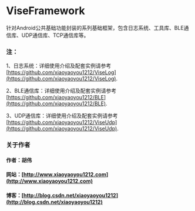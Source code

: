 # ViseFramework
针对Android公共基础功能封装的系列基础框架，包含日志系统、工具库、BLE通信库、UDP通信库、TCP通信库等。

### 注：
1、日志系统：详细使用介绍及配套实例请参考[https://github.com/xiaoyaoyou1212/ViseLog](https://github.com/xiaoyaoyou1212/ViseLog).

2、BLE通信库：详细使用介绍及配套实例请参考[https://github.com/xiaoyaoyou1212/BLE](https://github.com/xiaoyaoyou1212/BLE).

3、UDP通信库：详细使用介绍及配套实例请参考[https://github.com/xiaoyaoyou1212/ViseUdp](https://github.com/xiaoyaoyou1212/ViseUdp).


### 关于作者
#### 作者：胡伟
#### 网站：[http://www.xiaoyaoyou1212.com](http://www.xiaoyaoyou1212.com)
#### 博客：[http://blog.csdn.net/xiaoyaoyou1212](http://blog.csdn.net/xiaoyaoyou1212)
